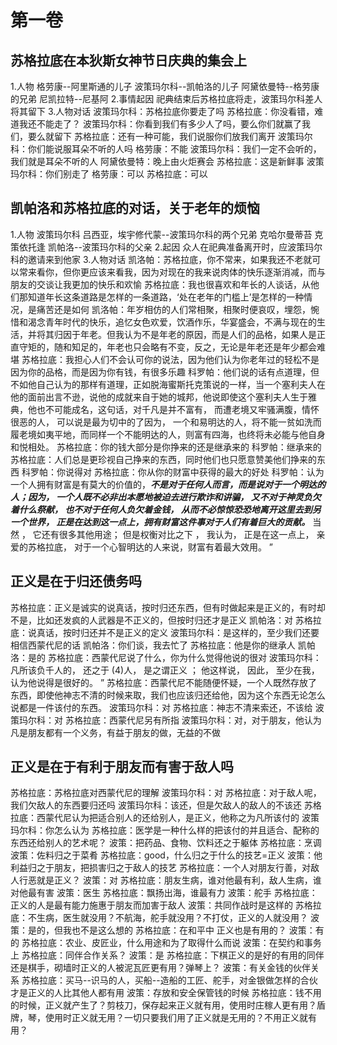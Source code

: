 # 第一卷
## 苏格拉底在本狄斯女神节日庆典的集会上
1.人物
格劳康--阿里斯通的儿子
波策玛尔科--凯帕洛的儿子
阿黛依曼特--格劳康的兄弟
尼凯拉特--尼基阿
2.事情起因
祀典结束后苏格拉底将走，波策玛尔科差人将其留下
3.人物对话
波策玛尔科：苏格拉底你要走了吗
苏格拉底：你没看错，难道我还不能走了？
波策玛尔科：你看到我们有多少人了吗，要么你们就赢了我们，要么就留下
苏格拉底：还有一种可能，我们说服你们放我们离开
波策玛尔科：你们能说服耳朵不听的人吗
格劳康：不能
波策玛尔科：我们一定不会听的，我们就是耳朵不听的人
阿黛依曼特：晚上由火炬赛会
苏格拉底：这是新鲜事
波策玛尔科：你们别走了
格劳康：可以
苏格拉底：可以
## 凯帕洛和苏格拉底的对话，关于老年的烦恼
1.人物
波策玛尔科
吕西亚，埃宇修代蒙--波策玛尔科的两个兄弟
克哈尔曼蒂苔
克策依托逢
凯帕洛--波策玛尔科的父亲
2.起因
众人在祀典准备离开时，应波策玛尔科的邀请来到他家
3.人物对话
凯洛帕：苏格拉底，你不常来，如果我还不老就可以常来看你，但你更应该来看我，因为对现在的我来说肉体的快乐逐渐消减，而与朋友的交谈让我更加的快乐和欢愉
苏格拉底：我也很喜欢和年长的人谈话，从他们那知道年长这条道路是怎样的一条道路，‘处在老年的门槛上’是怎样的一种情况，是痛苦还是如何
凯洛帕：年岁相仿的人们常相聚，相聚时便哀叹，埋怨，惋惜和渴念青年时代的快乐，追忆女色欢爱，饮酒作乐，华宴盛会，不满与现在的生活，并将其归因于年老。但我认为不是年老的原因，而是人们的品格，如果人是正直守矩的，随和知足的，年老也只会略有不变，反之，无论是年老还是年少都会难堪
苏格拉底：我担心人们不会认可你的说法，因为他们认为你老年过的轻松不是因为你的品格，而是因为你有钱，有很多乐趣
科罗帕：他们说的话有点道理，但不如他自己认为的那样有道理，正如脱海蜜斯托克策说的一样，当一个塞利夫人在他的面前出言不逊，说他的成就来自于她的城邦，他说即使这个塞利夫人生于雅典，他也不可能成名，这句话，对千凡是并不富有， 而遭老境又牢骚满腹，情怀很恶的人， 可以说是最为切中的了因为， 一个和易明达的人，将不能一贫如洗而履老境如夷平地，而同样一个不能明达的人，则富有四海，也终将未必能与他自身和悦相处。
苏格拉底：你的钱大部分是你挣来的还是继承来的
科罗帕：继承来的
苏格拉底：人们总是更珍视自己挣来的东西，同时他们也只愿意赞美他们挣来的东西
科罗帕：你说得对
苏格拉底：你从你的财富中获得的最大的好处
科罗帕：认为一个人拥有财富是有莫大的价值的，***不是对于任何人而言，而是说对于一个明达的人；因为， 一个人既不必非出本愿地被迫去进行欺诈和讲骗， 又不对于神灵负欠着什么祭献， 也不对于任何人负欠着金钱， 从而不必惊惊恐恐地离开这里去到另一个世界， 正是在达到这一点上，拥有财富这件事对于人们有着巨大的贡献。*** 当然 ， 它还有很多其他用途； 但是权衡对比之下 ， 我认为， 正是在这一点上， 亲爱的苏格拉底， 对于一个心智明达的人来说，财富有着最大效用。 ”
## 正义是在于归还债务吗
苏格拉底：正义是诚实的说真话，按时归还东西，但有时做起来是正义的，有时却不是，比如还发疯的人武器是不正义的，但按时归还才是正义
凯帕洛：对
苏格拉底：说真话，按时归还并不是正义的定义
波策玛尔科：是这样的，至少我们还要相信西蒙代尼的话
凯帕洛：你们谈，我去忙了
苏格拉底：他是你的继承人
凯帕洛：是的
苏格拉底：西蒙代尼说了什么，你为什么觉得他说的很对
波策玛尔科：凡所该负千人的， 还之于 (4)人， 是之谓正义 ； 他这样说， 因此， 至少在我，认为他说得是很好的。 ”
苏格拉底：西蒙代尼不能随便怀疑，一个人既然存放了东西，即使他神志不清的时候来取，我们也应该归还给他，因为这个东西无论怎么说都是一件该付的东西。
波策玛尔科：对
苏格拉底：神志不清来索还，不该给
波策玛尔科：对
苏格拉底：西蒙代尼另有所指
波策玛尔科：对，对于朋友，他认为凡是朋友都有一个义务，有益于朋友的做，无益的不做
## 正义是在于有利于朋友而有害于敌人吗
苏格拉底：苏格拉底对西蒙代尼的理解
波策玛尔科：对
苏格拉底：对于敌人呢，我们欠敌人的东西要归还吗
波策玛尔科：该还，但是欠敌人的敌人的不该还
苏格拉底：西蒙代尼认为把适合别人的还给别人，是正义，他称之为凡所该付的
波策玛尔科：你怎么认为
苏格拉底：医学是一种什么样的把该付的并且适合、配称的东西还给别人的艺术呢？
波策：把药品、食物、饮料还之于躯体
苏格拉底：烹调
波策：佐料归之于菜肴
苏格拉底：good，什么归之于什么的技艺=正义
波策：他利益归之于朋友，把损害归之于敌人的技艺
苏格拉底：一个人对朋友行善，对敌人行恶就是正义？
波策：对
苏格拉底：朋友生病，谁对他最有利，敌人生病，谁对他最有害
波策：医生
苏格拉底：飘扬出海，谁最有力
波策：舵手
苏格拉底：正义的人是最有能力施惠于朋友而加害于敌人
波策：共同作战时是这样的
苏格拉底：不生病，医生就没用？不航海，舵手就没用？不打仗，正义的人就没用？
波策：是的，但我也不是这么想的
苏格拉底：在和平中 正义也是有用的？
波策：有的
苏格拉底：农业、皮匠业，什么用途和为了取得什么而说
波策：在契约和事务上
苏格拉底：同伴合作关系？
波策：是
苏格拉底：下棋正义的是好的有用的同伴还是棋手，砌墙时正义的人被泥瓦匠更有用？弹琴上？
波策：有关金钱的伙伴关系
苏格拉底：买马--识马的人，买船--造船的工匠、舵手，对金银做怎样的合伙才是正义的人比其他人都有用
波策：存放和安全保管钱的时候
苏格拉底：钱不用的时候，正义就产生了？剪枝刀，保存起来正义就有用，使用时庄稼人更有用？盾牌，琴，使用时正义就无用？一切只要我们用了正义就是无用的？不用正义就有用？


